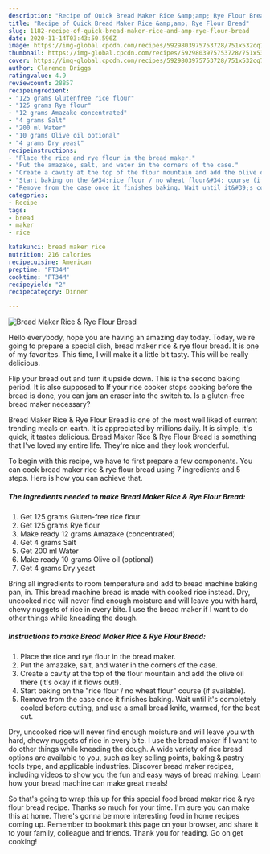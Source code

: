 ```yaml
---
description: "Recipe of Quick Bread Maker Rice &amp;amp; Rye Flour Bread"
title: "Recipe of Quick Bread Maker Rice &amp;amp; Rye Flour Bread"
slug: 1182-recipe-of-quick-bread-maker-rice-and-amp-rye-flour-bread
date: 2020-11-14T03:43:50.596Z
image: https://img-global.cpcdn.com/recipes/5929803975753728/751x532cq70/bread-maker-rice-rye-flour-bread-recipe-main-photo.jpg
thumbnail: https://img-global.cpcdn.com/recipes/5929803975753728/751x532cq70/bread-maker-rice-rye-flour-bread-recipe-main-photo.jpg
cover: https://img-global.cpcdn.com/recipes/5929803975753728/751x532cq70/bread-maker-rice-rye-flour-bread-recipe-main-photo.jpg
author: Clarence Briggs
ratingvalue: 4.9
reviewcount: 28857
recipeingredient:
- "125 grams Glutenfree rice flour"
- "125 grams Rye flour"
- "12 grams Amazake concentrated"
- "4 grams Salt"
- "200 ml Water"
- "10 grams Olive oil optional"
- "4 grams Dry yeast"
recipeinstructions:
- "Place the rice and rye flour in the bread maker."
- "Put the amazake, salt, and water in the corners of the case."
- "Create a cavity at the top of the flour mountain and add the olive oil there (it&#39;s okay if it flows out!)."
- "Start baking on the &#34;rice flour / no wheat flour&#34; course (if available)."
- "Remove from the case once it finishes baking. Wait until it&#39;s completely cooled before cutting, and use a small bread knife, warmed, for the best cut."
categories:
- Recipe
tags:
- bread
- maker
- rice

katakunci: bread maker rice 
nutrition: 216 calories
recipecuisine: American
preptime: "PT34M"
cooktime: "PT34M"
recipeyield: "2"
recipecategory: Dinner

---
```



![Bread Maker Rice &amp; Rye Flour Bread](https://img-global.cpcdn.com/recipes/5929803975753728/751x532cq70/bread-maker-rice-rye-flour-bread-recipe-main-photo.jpg)

Hello everybody, hope you are having an amazing day today. Today, we're going to prepare a special dish, bread maker rice &amp; rye flour bread. It is one of my favorites. This time, I will make it a little bit tasty. This will be really delicious.

Flip your bread out and turn it upside down. This is the second baking period. It is also supposed to If your rice cooker stops cooking before the bread is done, you can jam an eraser into the switch to. Is a gluten-free bread maker necessary?

Bread Maker Rice &amp; Rye Flour Bread is one of the most well liked of current trending meals on earth. It is appreciated by millions daily. It is simple, it's quick, it tastes delicious. Bread Maker Rice &amp; Rye Flour Bread is something that I've loved my entire life. They're nice and they look wonderful.


To begin with this recipe, we have to first prepare a few components. You can cook bread maker rice &amp; rye flour bread using 7 ingredients and 5 steps. Here is how you can achieve that.

<!--inarticleads1-->

##### The ingredients needed to make Bread Maker Rice &amp; Rye Flour Bread:

1. Get 125 grams Gluten-free rice flour
1. Get 125 grams Rye flour
1. Make ready 12 grams Amazake (concentrated)
1. Get 4 grams Salt
1. Get 200 ml Water
1. Make ready 10 grams Olive oil (optional)
1. Get 4 grams Dry yeast


Bring all ingredients to room temperature and add to bread machine baking pan, in. This bread machine bread is made with cooked rice instead. Dry, uncooked rice will never find enough moisture and will leave you with hard, chewy nuggets of rice in every bite. I use the bread maker if I want to do other things while kneading the dough. 

<!--inarticleads2-->

##### Instructions to make Bread Maker Rice &amp; Rye Flour Bread:

1. Place the rice and rye flour in the bread maker.
1. Put the amazake, salt, and water in the corners of the case.
1. Create a cavity at the top of the flour mountain and add the olive oil there (it&#39;s okay if it flows out!).
1. Start baking on the &#34;rice flour / no wheat flour&#34; course (if available).
1. Remove from the case once it finishes baking. Wait until it&#39;s completely cooled before cutting, and use a small bread knife, warmed, for the best cut.


Dry, uncooked rice will never find enough moisture and will leave you with hard, chewy nuggets of rice in every bite. I use the bread maker if I want to do other things while kneading the dough. A wide variety of rice bread options are available to you, such as key selling points, baking &amp; pastry tools type, and applicable industries. Discover bread maker recipes, including videos to show you the fun and easy ways of bread making. Learn how your bread machine can make great meals! 

So that's going to wrap this up for this special food bread maker rice &amp; rye flour bread recipe. Thanks so much for your time. I'm sure you can make this at home. There's gonna be more interesting food in home recipes coming up. Remember to bookmark this page on your browser, and share it to your family, colleague and friends. Thank you for reading. Go on get cooking!

